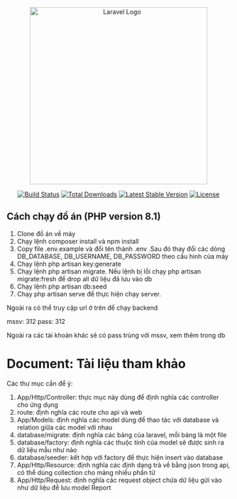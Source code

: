<p align="center"><a href="https://laravel.com" target="_blank"><img src="https://raw.githubusercontent.com/laravel/art/master/logo-lockup/5%20SVG/2%20CMYK/1%20Full%20Color/laravel-logolockup-cmyk-red.svg" width="400" alt="Laravel Logo"></a></p>

<p align="center">
<a href="https://github.com/laravel/framework/actions"><img src="https://github.com/laravel/framework/workflows/tests/badge.svg" alt="Build Status"></a>
<a href="https://packagist.org/packages/laravel/framework"><img src="https://img.shields.io/packagist/dt/laravel/framework" alt="Total Downloads"></a>
<a href="https://packagist.org/packages/laravel/framework"><img src="https://img.shields.io/packagist/v/laravel/framework" alt="Latest Stable Version"></a>
<a href="https://packagist.org/packages/laravel/framework"><img src="https://img.shields.io/packagist/l/laravel/framework" alt="License"></a>
</p>

## Cách chạy đồ án (PHP version 8.1)
1. Clone đồ án về máy
2. Chạy lệnh composer install và npm install
3.  Copy file .env.example và đổi tên thành .env .Sau đó thay đổi các dòng DB_DATABASE, DB_USERNAME, DB_PASSWORD theo cấu hình của máy
4. Chạy lệnh php artisan key:generate
5. Chạy lệnh php artisan migrate. Nếu lệnh bị lỗi chạy php artisan migrate:fresh để drop all dữ liệu đã lưu vào db
6. Chạy lệnh php artisan db:seed
7. Chạy php artisan serve để thực hiện chạy server.

Ngoài ra có thể truy cập url ở trên để chạy backend

mssv: 312
pass: 312

Ngoài ra các tài khoản khác sẽ có pass trùng với mssv, xem thêm trong db

# Document: Tài liệu tham khảo
Các thư mục cần để ý:
1. App/Http/Controller: thực mục này dùng để định nghĩa các controller cho ứng dụng
2. route: định nghĩa các route cho api và web
3. App/Models: định nghĩa các model dùng để thao tác với database và relation giữa các model với nhau
4. database/migrate: định nghĩa các bảng của laravel, mỗi bảng là một file
5. database/factory: định nghĩa các thuộc tính của model sẽ được sinh ra dữ liệu mẫu như nào
6. database/seeder: kết hợp với factory để thực hiện insert vào database
7. App/Http/Resource: định nghĩa các định dạng trả về bằng json trong api, có thể dùng collection cho mảng nhiều phần tử
8. App/Http/Request: định nghĩa các request object chứa dữ liệu gửi vào như dữ liệu để lưu model Report
